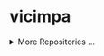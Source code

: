 # vicimpa

<!--START_LAST_REPO-->

<!--END_LAST_REPO-->

<details>
<summary>More Repositories ...</summary>

<!--START_TABLE_REPOS-->
| Name | Homepage | Stars | Last Commit |
|-----------------------|--------------------------|--------|-------------|
| openbomber | https://github.com/vicimpa/openbomber | 88 | ![openbomber last commit](https://img.shields.io/github/last-commit/vicimpa/openbomber?style=flat&label=last) |
| chatroulette | https://github.com/vicimpa/chatroulette | 13 | ![chatroulette last commit](https://img.shields.io/github/last-commit/vicimpa/chatroulette?style=flat&label=last) |
| vicimpa-library | https://github.com/vicimpa/vicimpa-library | 12 | ![vicimpa-library last commit](https://img.shields.io/github/last-commit/vicimpa/vicimpa-library?style=flat&label=last) |
| scrappy-bird2 | https://github.com/vicimpa/scrappy-bird2 | 5 | ![scrappy-bird2 last commit](https://img.shields.io/github/last-commit/vicimpa/scrappy-bird2?style=flat&label=last) |
| w-nodes | https://github.com/vicimpa/w-nodes | 4 | ![w-nodes last commit](https://img.shields.io/github/last-commit/vicimpa/w-nodes?style=flat&label=last) |
| steam-confirmations | https://github.com/vicimpa/steam-confirmations | 3 | ![steam-confirmations last commit](https://img.shields.io/github/last-commit/vicimpa/steam-confirmations?style=flat&label=last) |
| processor-cpp | https://github.com/vicimpa/processor-cpp | 3 | ![processor-cpp last commit](https://img.shields.io/github/last-commit/vicimpa/processor-cpp?style=flat&label=last) |
| new-openbomber | https://github.com/vicimpa/new-openbomber | 3 | ![new-openbomber last commit](https://img.shields.io/github/last-commit/vicimpa/new-openbomber?style=flat&label=last) |
| my-player | https://github.com/vicimpa/my-player | 3 | ![my-player last commit](https://img.shields.io/github/last-commit/vicimpa/my-player?style=flat&label=last) |
| console-clock | https://github.com/vicimpa/console-clock | 3 | ![console-clock last commit](https://img.shields.io/github/last-commit/vicimpa/console-clock?style=flat&label=last) |
| testworkfind | https://github.com/vicimpa/testworkfind | 2 | ![testworkfind last commit](https://img.shields.io/github/last-commit/vicimpa/testworkfind?style=flat&label=last) |
| snake-c- | https://github.com/vicimpa/snake-c- | 2 | ![snake-c- last commit](https://img.shields.io/github/last-commit/vicimpa/snake-c-?style=flat&label=last) |
| moviesearch | https://github.com/vicimpa/moviesearch | 2 | ![moviesearch last commit](https://img.shields.io/github/last-commit/vicimpa/moviesearch?style=flat&label=last) |
| discord-binary | https://github.com/vicimpa/discord-binary | 2 | ![discord-binary last commit](https://img.shields.io/github/last-commit/vicimpa/discord-binary?style=flat&label=last) |
| webaudio-playground | https://github.com/vicimpa/webaudio-playground | 1 | ![webaudio-playground last commit](https://img.shields.io/github/last-commit/vicimpa/webaudio-playground?style=flat&label=last) |
| vscode-material-darker | https://github.com/vicimpa/vscode-material-darker | 1 | ![vscode-material-darker last commit](https://img.shields.io/github/last-commit/vicimpa/vscode-material-darker?style=flat&label=last) |
| TomatoTimer | https://github.com/vicimpa/TomatoTimer | 1 | ![TomatoTimer last commit](https://img.shields.io/github/last-commit/vicimpa/TomatoTimer?style=flat&label=last) |
| tiktok-answer | https://github.com/vicimpa/tiktok-answer | 1 | ![tiktok-answer last commit](https://img.shields.io/github/last-commit/vicimpa/tiktok-answer?style=flat&label=last) |
| tic-tac-svelte | https://github.com/vicimpa/tic-tac-svelte | 1 | ![tic-tac-svelte last commit](https://img.shields.io/github/last-commit/vicimpa/tic-tac-svelte?style=flat&label=last) |
| tic-tac-php | https://github.com/vicimpa/tic-tac-php | 1 | ![tic-tac-php last commit](https://img.shields.io/github/last-commit/vicimpa/tic-tac-php?style=flat&label=last) |
| TestPlugin | https://github.com/vicimpa/TestPlugin | 1 | ![TestPlugin last commit](https://img.shields.io/github/last-commit/vicimpa/TestPlugin?style=flat&label=last) |
| test-video-work | https://github.com/vicimpa/test-video-work | 1 | ![test-video-work last commit](https://img.shields.io/github/last-commit/vicimpa/test-video-work?style=flat&label=last) |
| swc | https://github.com/vicimpa/swc | 1 | ![swc last commit](https://img.shields.io/github/last-commit/vicimpa/swc?style=flat&label=last) |
| snake-js | https://github.com/vicimpa/snake-js | 1 | ![snake-js last commit](https://img.shields.io/github/last-commit/vicimpa/snake-js?style=flat&label=last) |
| snake | https://github.com/vicimpa/snake | 1 | ![snake last commit](https://img.shields.io/github/last-commit/vicimpa/snake?style=flat&label=last) |
| ScrappyBird | https://github.com/vicimpa/ScrappyBird | 1 | ![ScrappyBird last commit](https://img.shields.io/github/last-commit/vicimpa/ScrappyBird?style=flat&label=last) |
| qiwi-sdk | https://github.com/vicimpa/qiwi-sdk | 1 | ![qiwi-sdk last commit](https://img.shields.io/github/last-commit/vicimpa/qiwi-sdk?style=flat&label=last) |
| preact-monaco-editor | https://github.com/vicimpa/preact-monaco-editor | 1 | ![preact-monaco-editor last commit](https://img.shields.io/github/last-commit/vicimpa/preact-monaco-editor?style=flat&label=last) |
| node-editor-2 | https://github.com/vicimpa/node-editor-2 | 1 | ![node-editor-2 last commit](https://img.shields.io/github/last-commit/vicimpa/node-editor-2?style=flat&label=last) |
| node-editor | https://github.com/vicimpa/node-editor | 1 | ![node-editor last commit](https://img.shields.io/github/last-commit/vicimpa/node-editor?style=flat&label=last) |
| logo-particle-anim | https://github.com/vicimpa/logo-particle-anim | 1 | ![logo-particle-anim last commit](https://img.shields.io/github/last-commit/vicimpa/logo-particle-anim?style=flat&label=last) |
| lite-code-editor | https://github.com/vicimpa/lite-code-editor | 1 | ![lite-code-editor last commit](https://img.shields.io/github/last-commit/vicimpa/lite-code-editor?style=flat&label=last) |
| hbs-express | https://github.com/vicimpa/hbs-express | 1 | ![hbs-express last commit](https://img.shields.io/github/last-commit/vicimpa/hbs-express?style=flat&label=last) |
| graph-calc | https://github.com/vicimpa/graph-calc | 1 | ![graph-calc last commit](https://img.shields.io/github/last-commit/vicimpa/graph-calc?style=flat&label=last) |
| code-bench | https://github.com/vicimpa/code-bench | 1 | ![code-bench last commit](https://img.shields.io/github/last-commit/vicimpa/code-bench?style=flat&label=last) |
| browser-cli | https://github.com/vicimpa/browser-cli | 1 | ![browser-cli last commit](https://img.shields.io/github/last-commit/vicimpa/browser-cli?style=flat&label=last) |
| word-games-algorithm | https://github.com/vicimpa/word-games-algorithm | 0 | ![word-games-algorithm last commit](https://img.shields.io/github/last-commit/vicimpa/word-games-algorithm?style=flat&label=last) |
| windowed-ui | https://github.com/vicimpa/windowed-ui | 0 | ![windowed-ui last commit](https://img.shields.io/github/last-commit/vicimpa/windowed-ui?style=flat&label=last) |
| website | https://github.com/vicimpa/website | 0 | ![website last commit](https://img.shields.io/github/last-commit/vicimpa/website?style=flat&label=last) |
| weather | https://github.com/vicimpa/weather | 0 | ![weather last commit](https://img.shields.io/github/last-commit/vicimpa/weather?style=flat&label=last) |
| vscode-material-icon-theme | https://github.com/vicimpa/vscode-material-icon-theme | 0 | ![vscode-material-icon-theme last commit](https://img.shields.io/github/last-commit/vicimpa/vscode-material-icon-theme?style=flat&label=last) |
| ViteTilewindCSS | https://github.com/vicimpa/ViteTilewindCSS | 0 | ![ViteTilewindCSS last commit](https://img.shields.io/github/last-commit/vicimpa/ViteTilewindCSS?style=flat&label=last) |
| vite-plugin-react-swc | https://github.com/vicimpa/vite-plugin-react-swc | 0 | ![vite-plugin-react-swc last commit](https://img.shields.io/github/last-commit/vicimpa/vite-plugin-react-swc?style=flat&label=last) |
| vite-plugin-dart | https://github.com/vicimpa/vite-plugin-dart | 0 | ![vite-plugin-dart last commit](https://img.shields.io/github/last-commit/vicimpa/vite-plugin-dart?style=flat&label=last) |
| video-back | https://github.com/vicimpa/video-back | 0 | ![video-back last commit](https://img.shields.io/github/last-commit/vicimpa/video-back?style=flat&label=last) |
| vicimpa.github.io | https://github.com/vicimpa/vicimpa.github.io | 0 | ![vicimpa.github.io last commit](https://img.shields.io/github/last-commit/vicimpa/vicimpa.github.io?style=flat&label=last) |
| valibot | https://github.com/vicimpa/valibot | 0 | ![valibot last commit](https://img.shields.io/github/last-commit/vicimpa/valibot?style=flat&label=last) |
| valantis-test | https://github.com/vicimpa/valantis-test | 0 | ![valantis-test last commit](https://img.shields.io/github/last-commit/vicimpa/valantis-test?style=flat&label=last) |
| typescript-transform-paths | https://github.com/vicimpa/typescript-transform-paths | 0 | ![typescript-transform-paths last commit](https://img.shields.io/github/last-commit/vicimpa/typescript-transform-paths?style=flat&label=last) |
| types-canvas | https://github.com/vicimpa/types-canvas | 0 | ![types-canvas last commit](https://img.shields.io/github/last-commit/vicimpa/types-canvas?style=flat&label=last) |
| ts-node-opskins | https://github.com/vicimpa/ts-node-opskins | 0 | ![ts-node-opskins last commit](https://img.shields.io/github/last-commit/vicimpa/ts-node-opskins?style=flat&label=last) |
| trueLMAO | https://github.com/vicimpa/trueLMAO | 0 | ![trueLMAO last commit](https://img.shields.io/github/last-commit/vicimpa/trueLMAO?style=flat&label=last) |
| treegame-test | https://github.com/vicimpa/treegame-test | 0 | ![treegame-test last commit](https://img.shields.io/github/last-commit/vicimpa/treegame-test?style=flat&label=last) |
| tree-node | https://github.com/vicimpa/tree-node | 0 | ![tree-node last commit](https://img.shields.io/github/last-commit/vicimpa/tree-node?style=flat&label=last) |
| trash-signals | https://github.com/vicimpa/trash-signals | 0 | ![trash-signals last commit](https://img.shields.io/github/last-commit/vicimpa/trash-signals?style=flat&label=last) |
| tic-tac | https://github.com/vicimpa/tic-tac | 0 | ![tic-tac last commit](https://img.shields.io/github/last-commit/vicimpa/tic-tac?style=flat&label=last) |
| tetris | https://github.com/vicimpa/tetris | 0 | ![tetris last commit](https://img.shields.io/github/last-commit/vicimpa/tetris?style=flat&label=last) |
| test-work-gj | https://github.com/vicimpa/test-work-gj | 0 | ![test-work-gj last commit](https://img.shields.io/github/last-commit/vicimpa/test-work-gj?style=flat&label=last) |
| test-work | https://github.com/vicimpa/test-work | 0 | ![test-work last commit](https://img.shields.io/github/last-commit/vicimpa/test-work?style=flat&label=last) |
| test-vue3-task | https://github.com/vicimpa/test-vue3-task | 0 | ![test-vue3-task last commit](https://img.shields.io/github/last-commit/vicimpa/test-vue3-task?style=flat&label=last) |
| test-vercel-deploy | https://github.com/vicimpa/test-vercel-deploy | 0 | ![test-vercel-deploy last commit](https://img.shields.io/github/last-commit/vicimpa/test-vercel-deploy?style=flat&label=last) |
| test-test | https://github.com/vicimpa/test-test | 0 | ![test-test last commit](https://img.shields.io/github/last-commit/vicimpa/test-test?style=flat&label=last) |
| test-task | https://github.com/vicimpa/test-task | 0 | ![test-task last commit](https://img.shields.io/github/last-commit/vicimpa/test-task?style=flat&label=last) |
| test-stream | https://github.com/vicimpa/test-stream | 0 | ![test-stream last commit](https://img.shields.io/github/last-commit/vicimpa/test-stream?style=flat&label=last) |
| test-server | https://github.com/vicimpa/test-server | 0 | ![test-server last commit](https://img.shields.io/github/last-commit/vicimpa/test-server?style=flat&label=last) |
| test-react | https://github.com/vicimpa/test-react | 0 | ![test-react last commit](https://img.shields.io/github/last-commit/vicimpa/test-react?style=flat&label=last) |
| test-project | https://github.com/vicimpa/test-project | 0 | ![test-project last commit](https://img.shields.io/github/last-commit/vicimpa/test-project?style=flat&label=last) |
| test-preact | https://github.com/vicimpa/test-preact | 0 | ![test-preact last commit](https://img.shields.io/github/last-commit/vicimpa/test-preact?style=flat&label=last) |
| test-job | https://github.com/vicimpa/test-job | 0 | ![test-job last commit](https://img.shields.io/github/last-commit/vicimpa/test-job?style=flat&label=last) |
| Test-FE | https://github.com/vicimpa/Test-FE | 0 | ![Test-FE last commit](https://img.shields.io/github/last-commit/vicimpa/Test-FE?style=flat&label=last) |
| Test-BE | https://github.com/vicimpa/Test-BE | 0 | ![Test-BE last commit](https://img.shields.io/github/last-commit/vicimpa/Test-BE?style=flat&label=last) |
| terminus | https://github.com/vicimpa/terminus | 0 | ![terminus last commit](https://img.shields.io/github/last-commit/vicimpa/terminus?style=flat&label=last) |
| template-vite-ts | https://github.com/vicimpa/template-vite-ts | 0 | ![template-vite-ts last commit](https://img.shields.io/github/last-commit/vicimpa/template-vite-ts?style=flat&label=last) |
| tanks | https://github.com/vicimpa/tanks | 0 | ![tanks last commit](https://img.shields.io/github/last-commit/vicimpa/tanks?style=flat&label=last) |
| swelte-tic-tac-toe | https://github.com/vicimpa/swelte-tic-tac-toe | 0 | ![swelte-tic-tac-toe last commit](https://img.shields.io/github/last-commit/vicimpa/swelte-tic-tac-toe?style=flat&label=last) |
| SpaceEngineers | https://github.com/vicimpa/SpaceEngineers | 0 | ![SpaceEngineers last commit](https://img.shields.io/github/last-commit/vicimpa/SpaceEngineers?style=flat&label=last) |
| Soundux | https://github.com/vicimpa/Soundux | 0 | ![Soundux last commit](https://img.shields.io/github/last-commit/vicimpa/Soundux?style=flat&label=last) |
| social-net-client | https://github.com/vicimpa/social-net-client | 0 | ![social-net-client last commit](https://img.shields.io/github/last-commit/vicimpa/social-net-client?style=flat&label=last) |
| snake-python | https://github.com/vicimpa/snake-python | 0 | ![snake-python last commit](https://img.shields.io/github/last-commit/vicimpa/snake-python?style=flat&label=last) |
| slash-create | https://github.com/vicimpa/slash-create | 0 | ![slash-create last commit](https://img.shields.io/github/last-commit/vicimpa/slash-create?style=flat&label=last) |
| simple-svelte-ui | https://github.com/vicimpa/simple-svelte-ui | 0 | ![simple-svelte-ui last commit](https://img.shields.io/github/last-commit/vicimpa/simple-svelte-ui?style=flat&label=last) |
| simple-react-tabs | https://github.com/vicimpa/simple-react-tabs | 0 | ![simple-react-tabs last commit](https://img.shields.io/github/last-commit/vicimpa/simple-react-tabs?style=flat&label=last) |
| simple-hexagonal-render | https://github.com/vicimpa/simple-hexagonal-render | 0 | ![simple-hexagonal-render last commit](https://img.shields.io/github/last-commit/vicimpa/simple-hexagonal-render?style=flat&label=last) |
| simple-chat | https://github.com/vicimpa/simple-chat | 0 | ![simple-chat last commit](https://img.shields.io/github/last-commit/vicimpa/simple-chat?style=flat&label=last) |
| shared-state | https://github.com/vicimpa/shared-state | 0 | ![shared-state last commit](https://img.shields.io/github/last-commit/vicimpa/shared-state?style=flat&label=last) |
| script-composer | https://github.com/vicimpa/script-composer | 0 | ![script-composer last commit](https://img.shields.io/github/last-commit/vicimpa/script-composer?style=flat&label=last) |
| ruletka-demo | https://github.com/vicimpa/ruletka-demo | 0 | ![ruletka-demo last commit](https://img.shields.io/github/last-commit/vicimpa/ruletka-demo?style=flat&label=last) |
| RocketLauncher2 | https://github.com/vicimpa/RocketLauncher2 | 0 | ![RocketLauncher2 last commit](https://img.shields.io/github/last-commit/vicimpa/RocketLauncher2?style=flat&label=last) |
| road-keys | https://github.com/vicimpa/road-keys | 0 | ![road-keys last commit](https://img.shields.io/github/last-commit/vicimpa/road-keys?style=flat&label=last) |
| regions-city | https://github.com/vicimpa/regions-city | 0 | ![regions-city last commit](https://img.shields.io/github/last-commit/vicimpa/regions-city?style=flat&label=last) |
| react-valtio-state | https://github.com/vicimpa/react-valtio-state | 0 | ![react-valtio-state last commit](https://img.shields.io/github/last-commit/vicimpa/react-valtio-state?style=flat&label=last) |
| react-todo-app | https://github.com/vicimpa/react-todo-app | 0 | ![react-todo-app last commit](https://img.shields.io/github/last-commit/vicimpa/react-todo-app?style=flat&label=last) |
| react-test-ffff | https://github.com/vicimpa/react-test-ffff | 0 | ![react-test-ffff last commit](https://img.shields.io/github/last-commit/vicimpa/react-test-ffff?style=flat&label=last) |
| react-signals-cart | https://github.com/vicimpa/react-signals-cart | 0 | ![react-signals-cart last commit](https://img.shields.io/github/last-commit/vicimpa/react-signals-cart?style=flat&label=last) |
| react-mapbox-gl | https://github.com/vicimpa/react-mapbox-gl | 0 | ![react-mapbox-gl last commit](https://img.shields.io/github/last-commit/vicimpa/react-mapbox-gl?style=flat&label=last) |
| racing-3d | https://github.com/vicimpa/racing-3d | 0 | ![racing-3d last commit](https://img.shields.io/github/last-commit/vicimpa/racing-3d?style=flat&label=last) |
| Quiz_Vue | https://github.com/vicimpa/Quiz_Vue | 0 | ![Quiz_Vue last commit](https://img.shields.io/github/last-commit/vicimpa/Quiz_Vue?style=flat&label=last) |
| public-keys | https://github.com/vicimpa/public-keys | 0 | ![public-keys last commit](https://img.shields.io/github/last-commit/vicimpa/public-keys?style=flat&label=last) |
| proxy6-api | https://github.com/vicimpa/proxy6-api | 0 | ![proxy6-api last commit](https://img.shields.io/github/last-commit/vicimpa/proxy6-api?style=flat&label=last) |
| project-templates | https://github.com/vicimpa/project-templates | 0 | ![project-templates last commit](https://img.shields.io/github/last-commit/vicimpa/project-templates?style=flat&label=last) |
| PLC-save-editor | https://github.com/vicimpa/PLC-save-editor | 0 | ![PLC-save-editor last commit](https://img.shields.io/github/last-commit/vicimpa/PLC-save-editor?style=flat&label=last) |
| pixel-tile-editor | https://github.com/vicimpa/pixel-tile-editor | 0 | ![pixel-tile-editor last commit](https://img.shields.io/github/last-commit/vicimpa/pixel-tile-editor?style=flat&label=last) |
| Parachute | https://github.com/vicimpa/Parachute | 0 | ![Parachute last commit](https://img.shields.io/github/last-commit/vicimpa/Parachute?style=flat&label=last) |
| pannellum | https://github.com/vicimpa/pannellum | 0 | ![pannellum last commit](https://img.shields.io/github/last-commit/vicimpa/pannellum?style=flat&label=last) |
| pairs | https://github.com/vicimpa/pairs | 0 | ![pairs last commit](https://img.shields.io/github/last-commit/vicimpa/pairs?style=flat&label=last) |
| openapi-typescript-codegen | https://github.com/vicimpa/openapi-typescript-codegen | 0 | ![openapi-typescript-codegen last commit](https://img.shields.io/github/last-commit/vicimpa/openapi-typescript-codegen?style=flat&label=last) |
| openapi-ts | https://github.com/vicimpa/openapi-ts | 0 | ![openapi-ts last commit](https://img.shields.io/github/last-commit/vicimpa/openapi-ts?style=flat&label=last) |
| obs-mac-virtualcam | https://github.com/vicimpa/obs-mac-virtualcam | 0 | ![obs-mac-virtualcam last commit](https://img.shields.io/github/last-commit/vicimpa/obs-mac-virtualcam?style=flat&label=last) |
| nodebestpractices | https://github.com/vicimpa/nodebestpractices | 0 | ![nodebestpractices last commit](https://img.shields.io/github/last-commit/vicimpa/nodebestpractices?style=flat&label=last) |
| node-ViGEmClient | https://github.com/vicimpa/node-ViGEmClient | 0 | ![node-ViGEmClient last commit](https://img.shields.io/github/last-commit/vicimpa/node-ViGEmClient?style=flat&label=last) |
| node-opskins-api | https://github.com/vicimpa/node-opskins-api | 0 | ![node-opskins-api last commit](https://img.shields.io/github/last-commit/vicimpa/node-opskins-api?style=flat&label=last) |
| new-bot | https://github.com/vicimpa/new-bot | 0 | ![new-bot last commit](https://img.shields.io/github/last-commit/vicimpa/new-bot?style=flat&label=last) |
| my-svelte-template | https://github.com/vicimpa/my-svelte-template | 0 | ![my-svelte-template last commit](https://img.shields.io/github/last-commit/vicimpa/my-svelte-template?style=flat&label=last) |
| my-site | https://github.com/vicimpa/my-site | 0 | ![my-site last commit](https://img.shields.io/github/last-commit/vicimpa/my-site?style=flat&label=last) |
| my-portfolio | https://github.com/vicimpa/my-portfolio | 0 | ![my-portfolio last commit](https://img.shields.io/github/last-commit/vicimpa/my-portfolio?style=flat&label=last) |
| mvc-bun | https://github.com/vicimpa/mvc-bun | 0 | ![mvc-bun last commit](https://img.shields.io/github/last-commit/vicimpa/mvc-bun?style=flat&label=last) |
| mod | https://github.com/vicimpa/mod | 0 | ![mod last commit](https://img.shields.io/github/last-commit/vicimpa/mod?style=flat&label=last) |
| mk3u-cheatch | https://github.com/vicimpa/mk3u-cheatch | 0 | ![mk3u-cheatch last commit](https://img.shields.io/github/last-commit/vicimpa/mk3u-cheatch?style=flat&label=last) |
| mini-tasks | https://github.com/vicimpa/mini-tasks | 0 | ![mini-tasks last commit](https://img.shields.io/github/last-commit/vicimpa/mini-tasks?style=flat&label=last) |
| minesweeper | https://github.com/vicimpa/minesweeper | 0 | ![minesweeper last commit](https://img.shields.io/github/last-commit/vicimpa/minesweeper?style=flat&label=last) |
| medium-parser | https://github.com/vicimpa/medium-parser | 0 | ![medium-parser last commit](https://img.shields.io/github/last-commit/vicimpa/medium-parser?style=flat&label=last) |
| material-theme-jetbrains | https://github.com/vicimpa/material-theme-jetbrains | 0 | ![material-theme-jetbrains last commit](https://img.shields.io/github/last-commit/vicimpa/material-theme-jetbrains?style=flat&label=last) |
| magic-render | https://github.com/vicimpa/magic-render | 0 | ![magic-render last commit](https://img.shields.io/github/last-commit/vicimpa/magic-render?style=flat&label=last) |
| lines-sort | https://github.com/vicimpa/lines-sort | 0 | ![lines-sort last commit](https://img.shields.io/github/last-commit/vicimpa/lines-sort?style=flat&label=last) |
| LearnPython | https://github.com/vicimpa/LearnPython | 0 | ![LearnPython last commit](https://img.shields.io/github/last-commit/vicimpa/LearnPython?style=flat&label=last) |
| jsmpeg | https://github.com/vicimpa/jsmpeg | 0 | ![jsmpeg last commit](https://img.shields.io/github/last-commit/vicimpa/jsmpeg?style=flat&label=last) |
| imgbb.js | https://github.com/vicimpa/imgbb.js | 0 | ![imgbb.js last commit](https://img.shields.io/github/last-commit/vicimpa/imgbb.js?style=flat&label=last) |
| image-render | https://github.com/vicimpa/image-render | 0 | ![image-render last commit](https://img.shields.io/github/last-commit/vicimpa/image-render?style=flat&label=last) |
| image-preloader | https://github.com/vicimpa/image-preloader | 0 | ![image-preloader last commit](https://img.shields.io/github/last-commit/vicimpa/image-preloader?style=flat&label=last) |
| html2canvas | https://github.com/vicimpa/html2canvas | 0 | ![html2canvas last commit](https://img.shields.io/github/last-commit/vicimpa/html2canvas?style=flat&label=last) |
| hls_wasm | https://github.com/vicimpa/hls_wasm | 0 | ![hls_wasm last commit](https://img.shields.io/github/last-commit/vicimpa/hls_wasm?style=flat&label=last) |
| hellcord-server-client | https://github.com/vicimpa/hellcord-server-client | 0 | ![hellcord-server-client last commit](https://img.shields.io/github/last-commit/vicimpa/hellcord-server-client?style=flat&label=last) |
| gtasagit | https://github.com/vicimpa/gtasagit | 0 | ![gtasagit last commit](https://img.shields.io/github/last-commit/vicimpa/gtasagit?style=flat&label=last) |
| graph-draw | https://github.com/vicimpa/graph-draw | 0 | ![graph-draw last commit](https://img.shields.io/github/last-commit/vicimpa/graph-draw?style=flat&label=last) |
| godot | https://github.com/vicimpa/godot | 0 | ![godot last commit](https://img.shields.io/github/last-commit/vicimpa/godot?style=flat&label=last) |
| gl-matrix | https://github.com/vicimpa/gl-matrix | 0 | ![gl-matrix last commit](https://img.shields.io/github/last-commit/vicimpa/gl-matrix?style=flat&label=last) |
| github-material-icons-extension | https://github.com/vicimpa/github-material-icons-extension | 0 | ![github-material-icons-extension last commit](https://img.shields.io/github/last-commit/vicimpa/github-material-icons-extension?style=flat&label=last) |
| freetype-js | https://github.com/vicimpa/freetype-js | 0 | ![freetype-js last commit](https://img.shields.io/github/last-commit/vicimpa/freetype-js?style=flat&label=last) |
| fake-library | https://github.com/vicimpa/fake-library | 0 | ![fake-library last commit](https://img.shields.io/github/last-commit/vicimpa/fake-library?style=flat&label=last) |
| EP8OfNxlVWLjTlPqxPQV | https://github.com/vicimpa/EP8OfNxlVWLjTlPqxPQV | 0 | ![EP8OfNxlVWLjTlPqxPQV last commit](https://img.shields.io/github/last-commit/vicimpa/EP8OfNxlVWLjTlPqxPQV?style=flat&label=last) |
| Emulatrix | https://github.com/vicimpa/Emulatrix | 0 | ![Emulatrix last commit](https://img.shields.io/github/last-commit/vicimpa/Emulatrix?style=flat&label=last) |
| eldorado-checker | https://github.com/vicimpa/eldorado-checker | 0 | ![eldorado-checker last commit](https://img.shields.io/github/last-commit/vicimpa/eldorado-checker?style=flat&label=last) |
| easy-parser | https://github.com/vicimpa/easy-parser | 0 | ![easy-parser last commit](https://img.shields.io/github/last-commit/vicimpa/easy-parser?style=flat&label=last) |
| easy-calc | https://github.com/vicimpa/easy-calc | 0 | ![easy-calc last commit](https://img.shields.io/github/last-commit/vicimpa/easy-calc?style=flat&label=last) |
| droidcam | https://github.com/vicimpa/droidcam | 0 | ![droidcam last commit](https://img.shields.io/github/last-commit/vicimpa/droidcam?style=flat&label=last) |
| DragTodo | https://github.com/vicimpa/DragTodo | 0 | ![DragTodo last commit](https://img.shields.io/github/last-commit/vicimpa/DragTodo?style=flat&label=last) |
| docs.korge.org | https://github.com/vicimpa/docs.korge.org | 0 | ![docs.korge.org last commit](https://img.shields.io/github/last-commit/vicimpa/docs.korge.org?style=flat&label=last) |
| discord.js.userbot | https://github.com/vicimpa/discord.js.userbot | 0 | ![discord.js.userbot last commit](https://img.shields.io/github/last-commit/vicimpa/discord.js.userbot?style=flat&label=last) |
| diplom | https://github.com/vicimpa/diplom | 0 | ![diplom last commit](https://img.shields.io/github/last-commit/vicimpa/diplom?style=flat&label=last) |
| data-viewer | https://github.com/vicimpa/data-viewer | 0 | ![data-viewer last commit](https://img.shields.io/github/last-commit/vicimpa/data-viewer?style=flat&label=last) |
| CoreCampPro | https://github.com/vicimpa/CoreCampPro | 0 | ![CoreCampPro last commit](https://img.shields.io/github/last-commit/vicimpa/CoreCampPro?style=flat&label=last) |
| codewars-tasks | https://github.com/vicimpa/codewars-tasks | 0 | ![codewars-tasks last commit](https://img.shields.io/github/last-commit/vicimpa/codewars-tasks?style=flat&label=last) |
| class-transformer | https://github.com/vicimpa/class-transformer | 0 | ![class-transformer last commit](https://img.shields.io/github/last-commit/vicimpa/class-transformer?style=flat&label=last) |
| chess-svelte | https://github.com/vicimpa/chess-svelte | 0 | ![chess-svelte last commit](https://img.shields.io/github/last-commit/vicimpa/chess-svelte?style=flat&label=last) |
| char-game | https://github.com/vicimpa/char-game | 0 | ![char-game last commit](https://img.shields.io/github/last-commit/vicimpa/char-game?style=flat&label=last) |
| cards-test | https://github.com/vicimpa/cards-test | 0 | ![cards-test last commit](https://img.shields.io/github/last-commit/vicimpa/cards-test?style=flat&label=last) |
| Calt-test | https://github.com/vicimpa/Calt-test | 0 | ![Calt-test last commit](https://img.shields.io/github/last-commit/vicimpa/Calt-test?style=flat&label=last) |
| calc-processing | https://github.com/vicimpa/calc-processing | 0 | ![calc-processing last commit](https://img.shields.io/github/last-commit/vicimpa/calc-processing?style=flat&label=last) |
| blabla-test-api | https://github.com/vicimpa/blabla-test-api | 0 | ![blabla-test-api last commit](https://img.shields.io/github/last-commit/vicimpa/blabla-test-api?style=flat&label=last) |
| battle_asserts | https://github.com/vicimpa/battle_asserts | 0 | ![battle_asserts last commit](https://img.shields.io/github/last-commit/vicimpa/battle_asserts?style=flat&label=last) |
| Audio-Input-Effects | https://github.com/vicimpa/Audio-Input-Effects | 0 | ![Audio-Input-Effects last commit](https://img.shields.io/github/last-commit/vicimpa/Audio-Input-Effects?style=flat&label=last) |
| apps | https://github.com/vicimpa/apps | 0 | ![apps last commit](https://img.shields.io/github/last-commit/vicimpa/apps?style=flat&label=last) |
| animation | https://github.com/vicimpa/animation | 0 | ![animation last commit](https://img.shields.io/github/last-commit/vicimpa/animation?style=flat&label=last) |
| 2048-game | https://github.com/vicimpa/2048-game | 0 | ![2048-game last commit](https://img.shields.io/github/last-commit/vicimpa/2048-game?style=flat&label=last) |
<!--END_TABLE_REPOS-->

</details>

